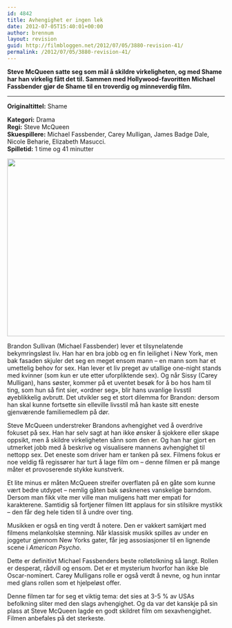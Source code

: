 ```yaml
---
id: 4842
title: Avhengighet er ingen lek
date: 2012-07-05T15:40:01+00:00
author: brennum
layout: revision
guid: http://filmbloggen.net/2012/07/05/3880-revision-41/
permalink: /2012/07/05/3880-revision-41/
---
```

**Steve McQueen satte seg som mål å skildre virkeligheten, og med Shame har han virkelig fått det til. Sammen med Hollywood-favoritten Michael Fassbender gjør de Shame til en troverdig og minneverdig film.**  
****

**<!--more-->Originaltittel:** Shame

  
**Kategori:** Drama  
**Regi:** Steve McQueen  
**Skuespillere:** Michael Fassbender, Carey Mulligan, James Badge Dale, Nicole Beharie, Elizabeth Masucci.  
**Spilletid:** 1 time og 41 minutter

<a href="http://filmbloggen.net/2012/06/07/avhengighet-er-ingen-lek/michael-fassbender-in-shame/" rel="attachment wp-att-3932"><img class="alignnone size-large wp-image-3932" src="http://filmbloggen.net/wp-content/uploads//2012/06/Michael-Fassbender-in-Shame-620x412.jpg" alt="" width="620" height="412" /></a>

Brandon Sullivan (Michael Fassbender) lever et tilsynelatende bekymringsløst liv. Han har en bra jobb og en fin leilighet i New York, men bak fasaden skjuler det seg en meget ensom mann &#8211; en mann som har et umettelig behov for sex. Han lever et liv preget av utallige one-night stands med kvinner (som kun er ute etter uforpliktende sex). Og når Sissy (Carey Mulligan), hans søster, kommer på et uventet besøk for å bo hos ham til ting, som hun så fint sier, &laquo;ordner seg&raquo;, blir hans uvanlige livsstil øyeblikkelig avbrutt. Det utvikler seg et stort dilemma for Brandon: dersom han skal kunne fortsette sin elleville livsstil må han kaste sitt eneste gjenværende familiemedlem på dør.

Steve McQueen understreker Brandons avhengighet ved å overdrive fokuset på sex. Han har selv sagt at han ikke ønsker å sjokkere eller skape oppsikt, men å skildre virkeligheten sånn som den er. Og han har gjort en utmerket jobb med å beskrive og visualisere mannens avhengighet til nettopp sex. Det eneste som driver ham er tanken på sex. Filmens fokus er noe veldig få regissører har turt å lage film om &#8211; denne filmen er på mange måter et provoserende stykke kunstverk.

Et lite minus er måten McQueen streifer overflaten på en gåte som kunne vært bedre utdypet &#8211; nemlig gåten bak søsknenes vanskelige barndom. Dersom man fikk vite mer ville man muligens hatt mer empati for karakterene. Samtidig så fortjener filmen litt applaus for sin stilsikre mystikk &#8211; den får deg hele tiden til å undre over ting.

Musikken er også en ting verdt å notere. Den er vakkert samkjørt med filmens melankolske stemning. Når klassisk musikk spilles av under en joggetur gjennom New Yorks gater, får jeg assosiasjoner til en lignende scene i _American Psycho_.

Dette er definitivt Michael Fassbenders beste rolletolkning så langt. Rollen er desperat, rådvill og ensom. Det er et mysterium hvorfor han ikke ble Oscar-nominert. Carey Mulligans rolle er også verdt å nevne, og hun inntar med glans rollen som et hjelpeløst offer.

Denne filmen tar for seg et viktig tema: det sies at 3-5 % av USAs befolkning sliter med den slags avhengighet. Og da var det kanskje på sin plass at Steve McQueen lagde en godt skildret film om sexavhengighet. Filmen anbefales på det sterkeste.

<div class="video-shortcode">
</div>
